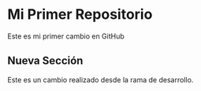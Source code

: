 # Mi Primer Repositorio
Este es mi primer cambio en GitHub
## Nueva Sección
Este es un cambio realizado desde la rama de desarrollo.
